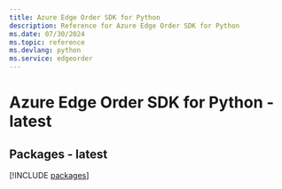 ```yaml
---
title: Azure Edge Order SDK for Python
description: Reference for Azure Edge Order SDK for Python
ms.date: 07/30/2024
ms.topic: reference
ms.devlang: python
ms.service: edgeorder
---
```

# Azure Edge Order SDK for Python - latest
## Packages - latest
[!INCLUDE [packages](edge-order-index.md)]
